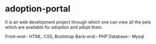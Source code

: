# adoption-portal
It is an web development project through which  one can view all the pets which are available for adoption and adopt them.

Front-end:- HTML, CSS, Bootstrap
Back-end:- PHP
Database:- Mysql

